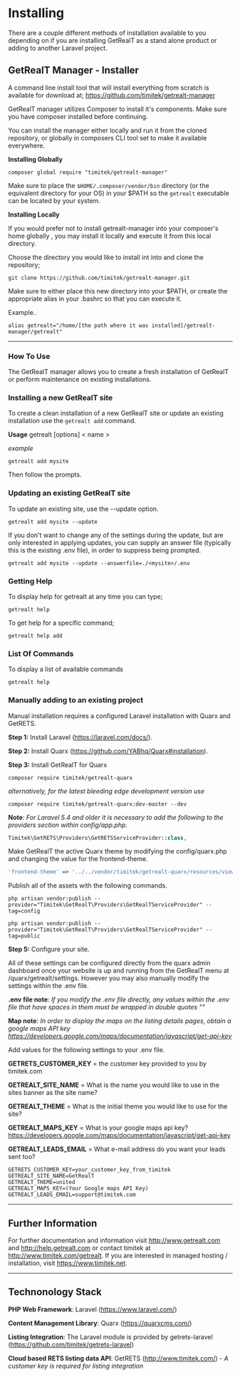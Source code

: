 ﻿
# Installing

There are a couple different methods of installation available to you depending on if you are installing GetRealT as a stand alone product or adding to another Laravel project.

## GetRealT Manager - Installer

A command line install tool that will install everything from scratch is available for download at;
<https://github.com/timitek/getrealt-manager>

GetRealT manager utilizes Composer to install it's components.  Make sure you have composer installed before continuing.

You can install the manager either locally and run it from the cloned repository, or globally in composers CLI tool set to make it available everywhere.

**Installing Globally**

```
composer global require "timitek/getrealt-manager"
```

Make sure to place the ```$HOME/.composer/vendor/bin``` directory (or the equivalent directory for your OS) in your $PATH so the ```getrealt``` executable can be located by your system.

**Installing Locally**

If you would prefer not to install getrealt-manager into your composer's home globally , you may install it locally and execute it from this local directory.

Choose the directory you would like to install int into and clone the repository;

```
git clone https://github.com/timitek/getrealt-manager.git
```

Make sure to either place this new directory into your $PATH, or create the appropriate alias in your .bashrc so that you can execute it.

Example..

```
alias getrealt="/home/[the path where it was installed]/getrealt-manager/getrealt"
```


***

### How To Use

The GetRealT manager allows you to create a fresh installation of GetRealT or perform maintenance on existing installations.

### Installing a new GetRealT site

To create a clean installation of a new GetRealT site or update an existing installation use the ```getrealt add``` command.

**Usage**
getrealt [options] < name >

*example*

```
getrealt add mysite
```

Then follow the prompts.

### Updating an existing GetRealT site

To update an existing site, use the --update option.

```
getrealt add mysite --update
```

If you don't want to change any of the settings during the update, but are only interested in applying updates, you can supply an answer file (typically this is the existing .env file), in order to suppress being prompted.

```
getrealt add mysite --update --answerfile=./<mysite>/.env
```


### Getting Help

To display help for getrealt at any time you can type;

```
getrealt help
```

To get help for a specific command;

```
getrealt help add
```


### List Of Commands

To display a list of available commands

```
getrealt help
```

### Manually adding to an existing project

Manual installation requires a configured Laravel installation with Quarx and GetRETS.

**Step 1:** Install Laravel (<https://laravel.com/docs/>).

**Step 2:** Install Quarx (<https://github.com/YABhq/Quarx#installation>).

**Step 3:** Install GetRealT for Quarx

```
composer require timitek/getrealt-quarx
```

*alternatively, for the latest bleeding edge development version use*

```
composer require timitek/getrealt-quarx:dev-master --dev
```

**Note**: *For Laravel 5.4 and older it is necessary to add the following to the providers section within config/app.php.*

```php
Timitek\GetRETS\Providers\GetRETSServiceProvider::class,
```

Make GetRealT the active Quarx theme by modifying the config/quarx.php and changing the value for the frontend-theme.

```php
'frontend-theme' => '../../vendor/timitek/getrealt-quarx/resources/views/theme'
```

Publish all of the assets with the following commands.

```
php artisan vendor:publish --provider="Timitek\GetRealT\Providers\GetRealTServiceProvider" --tag=config
```

```
php artisan vendor:publish --provider="Timitek\GetRealT\Providers\GetRealTServiceProvider" --tag=public
```

**Step 5:** Configure your site.

All of these settings can be configured directly from the quarx admin dashboard once your website is up and running from the GetRealT menu at /quarx/getrealt/settings.  However you may also manually modify the settings within the .env file.

**.env file note**: *If you modify the .env file directly, any values within the .env file that have spaces in them must be wrapped in double quotes ""*

**Map note**: *In order to display the maps on the listing details pages, obtain a google maps API key <https://developers.google.com/maps/documentation/javascript/get-api-key>*

Add values for the following settings to your .env file.

**GETRETS_CUSTOMER_KEY** = the customer key provided to you by timitek.com

**GETREALT_SITE_NAME** = What is the name you would like to use in the sites banner as the site name?

**GETREALT_THEME** = What is the initial theme you would like to use for the site?

**GETREALT_MAPS_KEY** = What is your google maps api key? <https://developers.google.com/maps/documentation/javascript/get-api-key>

**GETREALT_LEADS_EMAIL** = What e-mail address do you want your leads sent too?
                    

```
GETRETS_CUSTOMER_KEY=your_customer_key_from_timitek
GETREALT_SITE_NAME=GetRealT
GETREALT_THEME=united
GETREALT_MAPS_KEY=(Your Google maps API Key)
GETREALT_LEADS_EMAIL=support@timitek.com
```

***

## Further Information

For further documentation and information visit <http://www.getrealt.com> and <http://help.getrealt.com> or contact timitek at <http://www.timitek.com/getrealt>.
If you are interested in managed hosting / installation, visit <https://www.timitek.net>.

***


## Technonology Stack

**PHP Web Framework**: Laravel (<https://www.laravel.com/>)

**Content Management Library**: Quarx (<https://quarxcms.com/>)

**Listing Integration**: The Laravel module is provided by getrets-laravel (<https://github.com/timitek/getrets-laravel>)

**Cloud based RETS listing data API**: GetRETS (<http://www.timitek.com/>) - *A customer key is required for listing integration*